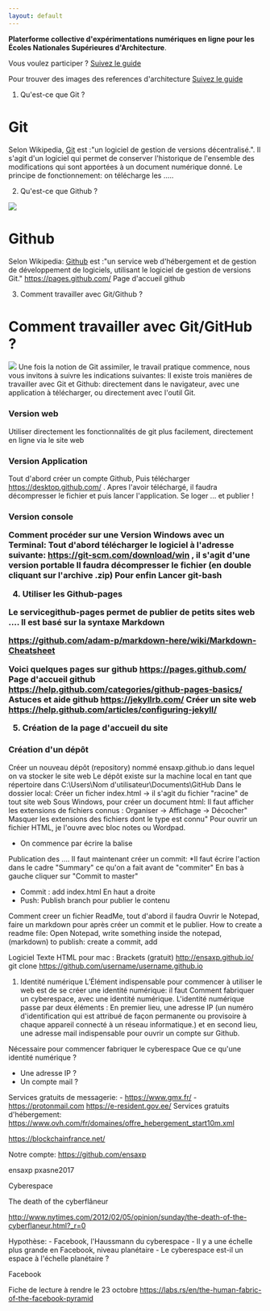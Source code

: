```yaml
---
layout: default
---
```


**Platerforme collective d'expérimentations numériques en ligne pour les Écoles Nationales Supérieures d'Architecture**. 

Vous voulez participer ? [Suivez le guide](git)

Pour trouver des images des references d'architecture [Suivez le guide](informations)

1) Qu'est-ce que Git ?
<h1>Git</h1>
Selon Wikipedia, <a href="https://fr.wikipedia.org/wiki/Git">Git</a> est :"un logiciel de gestion de versions décentralisé.". Il s'agit d'un logiciel qui permet de conserver l'historique de l'ensemble des modifications qui sont apportées à un document numérique donné. Le principe de fonctionnement: on télécharge les .....


2) Qu'est-ce que Github ?
<img src="https://upload.wikimedia.org/wikipedia/commons/thumb/9/91/Octicons-mark-github.svg/200px-Octicons-mark-github.svg.png">
<h1>Github</h1>

Selon Wikipedia: <a href="https://fr.wikipedia.org/wiki/GitHub">Github</a> est :"un service web d'hébergement et de gestion de développement de logiciels, utilisant le logiciel de gestion de versions Git."
https://pages.github.com/  Page d'accueil github

3) Comment travailler avec Git/Github ?
<h1> Comment travailler avec Git/GitHub ? </h1>
<img src="GIT + GUTHUB 3.png">
Une fois la notion de Git assimiler, le travail pratique commence, nous vous invitons à suivre les indications suivantes:
Il existe trois manières de travailler avec Git et Github: directement dans le navigateur, avec une application à télécharger, ou directement avec l'outil Git.

<h3> Version web </h3>

Utiliser directement les fonctionnalités de git plus facilement, directement en ligne  via le site web

<h3> Version Application </h3>

Tout d'abord créer un compte Github, 
Puis télécharger  https://desktop.github.com/ .
Apres l'avoir téléchargé, il faudra décompresser le fichier et puis lancer l'application.
Se loger ... et publier !

<h3> Version console</h>

Comment procéder sur une Version Windows avec un Terminal:
Tout d'abord télécharger le logiciel à l'adresse suivante: https://git-scm.com/download/win , il s'agit d'une version portable
Il faudra décompresser le fichier (en double cliquant sur l'archive .zip)
Pour enfin Lancer git-bash



4) Utiliser les Github-pages

Le servicegithub-pages permet de publier de petits sites web ....
Il est basé sur la syntaxe Markdown

https://github.com/adam-p/markdown-here/wiki/Markdown-Cheatsheet

Voici quelques pages sur github 
https://pages.github.com/  Page d'accueil github
https://help.github.com/categories/github-pages-basics/  Astuces et aide github 
https://jekyllrb.com/  Créer un site web
https://help.github.com/articles/configuring-jekyll/ 


5) Création de la page d'accueil du site

<h3> Création d'un dépôt </h3>

Créer un nouveau dépôt (repository) nommé ensaxp.github.io dans lequel on va stocker le site web
Le dépôt existe sur la machine local en tant que répertoire dans C:\Users\Nom d'utilisateur\\Documents\GitHub
Dans le dossier local:
Créer un ficher index.html -> il s'agit du fichier "racine" de tout site web
Sous Windows, pour créer un document html:
Il faut afficher les extensions de fichiers connus : Organiser -> Affichage -> Décocher" Masquer les extensions des fichiers dont le type est connu"
Pour ouvrir un fichier HTML, je l'ouvre avec bloc notes ou Wordpad.
- On commence par écrire  la balise <html>  </html>
 
Publication des ....
Il faut maintenant créer un commit:
    *Il faut écrire l'action dans le cadre "Summary" ce qu'on a fait avant de "commiter"
En bas à gauche cliquer sur "Commit to master"
- Commit : add index.html
En haut a droite
- Push: Publish branch pour publier le contenu

Comment creer un fichier ReadMe, tout d'abord il faudra Ouvrir le Notepad, faire un markdown pour après créer un commit et le publier.
How to create a readme file: Open Notepad, write something inside the notepad, (markdown) 
to publish: create a commit, add 

Logiciel Texte HTML pour mac : Brackets (gratuit)
http://ensaxp.github.io/
git clone https://github.com/username/username.github.io


1) Identité numérique
L’Élément indispensable pour commencer à utiliser le web est de se créer une identité numérique: il faut 
Comment fabriquer un cyberespace, avec une identité numérique.
L'identité numérique passe par deux éléments : 
    En premier lieu, une adresse IP (un numéro d'identification qui est attribué de façon permanente ou provisoire à chaque appareil connecté à un réseau informatique.)
    et en second lieu, une adresse mail indispensable pour ouvrir un compte sur Github.


Nécessaire pour commencer fabriquer le cyberespace
Que ce qu'une identité numérique ?
  - Une adresse IP ?
  - Un compte mail ?
 
Services gratuits de messagerie:
    - https://www.gmx.fr/
    -https://protonmail.com
    https://e-resident.gov.ee/
 Services gratuits d'hébergement:
https://www.ovh.com/fr/domaines/offre_hebergement_start10m.xml


https://blockchainfrance.net/

Notre compte:
https://github.com/ensaxp

ensaxp
pxasne2017

Cyberespace

The death of the cyberflâneur 

http://www.nytimes.com/2012/02/05/opinion/sunday/the-death-of-the-cyberflaneur.html?_r=0

Hypothèse:
    - Facebook, l'Haussmann du cyberespace
    - Il y a une échelle plus grande en Facebook, niveau planétaire
    - Le cyberespace est-il un espace à l'échelle planétaire ?

Facebook

Fiche de lecture à rendre le 23 octobre
https://labs.rs/en/the-human-fabric-of-the-facebook-pyramid
